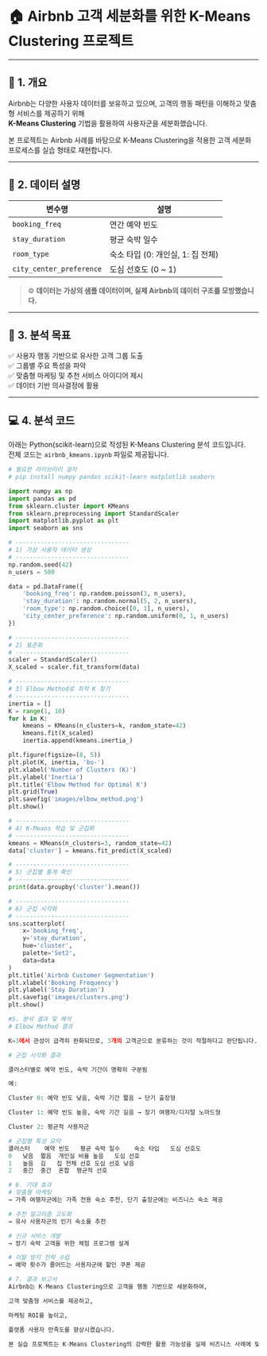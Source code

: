 # 🏠 Airbnb 고객 세분화를 위한 K-Means Clustering 프로젝트

---

## 📌 1. 개요

Airbnb는 다양한 사용자 데이터를 보유하고 있으며, 고객의 행동 패턴을 이해하고 맞춤형 서비스를 제공하기 위해  
**K-Means Clustering** 기법을 활용하여 사용자군을 세분화했습니다.

본 프로젝트는 Airbnb 사례를 바탕으로 K-Means Clustering을 적용한 고객 세분화 프로세스를 실습 형태로 재현합니다.

---

## 📂 2. 데이터 설명

| 변수명 | 설명 |
|--------|------|
| `booking_freq` | 연간 예약 빈도 |
| `stay_duration` | 평균 숙박 일수 |
| `room_type` | 숙소 타입 (0: 개인실, 1: 집 전체) |
| `city_center_preference` | 도심 선호도 (0 ~ 1) |

> ⚙️ **데이터는 가상의 샘플 데이터이며, 실제 Airbnb의 데이터 구조를 모방했습니다.**

---

## 🎯 3. 분석 목표

✅ 사용자 행동 기반으로 유사한 고객 그룹 도출  
✅ 그룹별 주요 특성을 파악  
✅ 맞춤형 마케팅 및 추천 서비스 아이디어 제시  
✅ 데이터 기반 의사결정에 활용

---

## 💻 4. 분석 코드

아래는 Python(scikit-learn)으로 작성된 K-Means Clustering 분석 코드입니다.  
전체 코드는 `airbnb_kmeans.ipynb` 파일로 제공됩니다.

```python
# 필요한 라이브러리 설치
# pip install numpy pandas scikit-learn matplotlib seaborn

import numpy as np
import pandas as pd
from sklearn.cluster import KMeans
from sklearn.preprocessing import StandardScaler
import matplotlib.pyplot as plt
import seaborn as sns

# --------------------------------
# 1) 가상 사용자 데이터 생성
# --------------------------------
np.random.seed(42)
n_users = 500

data = pd.DataFrame({
    'booking_freq': np.random.poisson(3, n_users),
    'stay_duration': np.random.normal(5, 2, n_users),
    'room_type': np.random.choice([0, 1], n_users),
    'city_center_preference': np.random.uniform(0, 1, n_users)
})

# --------------------------------
# 2) 표준화
# --------------------------------
scaler = StandardScaler()
X_scaled = scaler.fit_transform(data)

# --------------------------------
# 3) Elbow Method로 최적 K 찾기
# --------------------------------
inertia = []
K = range(1, 10)
for k in K:
    kmeans = KMeans(n_clusters=k, random_state=42)
    kmeans.fit(X_scaled)
    inertia.append(kmeans.inertia_)

plt.figure(figsize=(8, 5))
plt.plot(K, inertia, 'bo-')
plt.xlabel('Number of Clusters (K)')
plt.ylabel('Inertia')
plt.title('Elbow Method for Optimal K')
plt.grid(True)
plt.savefig('images/elbow_method.png')
plt.show()

# --------------------------------
# 4) K-Means 학습 및 군집화
# --------------------------------
kmeans = KMeans(n_clusters=3, random_state=42)
data['cluster'] = kmeans.fit_predict(X_scaled)

# --------------------------------
# 5) 군집별 통계 확인
# --------------------------------
print(data.groupby('cluster').mean())

# --------------------------------
# 6) 군집 시각화
# --------------------------------
sns.scatterplot(
    x='booking_freq',
    y='stay_duration',
    hue='cluster',
    palette='Set2',
    data=data
)
plt.title('Airbnb Customer Segmentation')
plt.xlabel('Booking Frequency')
plt.ylabel('Stay Duration')
plt.savefig('images/clusters.png')
plt.show()

#5. 분석 결과 및 해석
# Elbow Method 결과

K=3에서 관성이 급격히 완화되므로, 3개의 고객군으로 분류하는 것이 적절하다고 판단됩니다.

# 군집 시각화 결과

클러스터별로 예약 빈도, 숙박 기간이 명확히 구분됨

예:

Cluster 0: 예약 빈도 낮음, 숙박 기간 짧음 → 단기 출장형

Cluster 1: 예약 빈도 높음, 숙박 기간 길음 → 장기 여행자/디지털 노마드형

Cluster 2: 평균적 사용자군

# 군집별 특성 요약
클러스터	예약 빈도	평균 숙박 일수	숙소 타입	도심 선호도
0	낮음	짧음	개인실 비율 높음	도심 선호
1	높음	김	집 전체 선호	도심 선호 낮음
2	중간	중간	혼합	평균적 선호

# 6. 기대 효과
# 맞춤형 마케팅
→ 가족 여행자군에는 가족 전용 숙소 추천, 단기 출장군에는 비즈니스 숙소 제공

# 추천 알고리즘 고도화
→ 유사 사용자군의 인기 숙소를 추천

# 신규 서비스 개발
→ 장기 숙박 고객을 위한 체험 프로그램 설계

# 이탈 방지 전략 수립
→ 예약 횟수가 줄어드는 사용자군에 할인 쿠폰 제공

# 7. 결과 보고서
Airbnb는 K-Means Clustering으로 고객을 행동 기반으로 세분화하여,

고객 맞춤형 서비스를 제공하고,

마케팅 ROI를 높이고,

플랫폼 사용자 만족도를 향상시켰습니다.

본 실습 프로젝트는 K-Means Clustering의 강력한 활용 가능성을 실제 비즈니스 사례에 맞춰 확인할 수 있는 좋은 예시가 됩니다.
